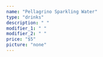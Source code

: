 ```yaml
---
name: "Pellagrino Sparkling Water"
type: "drinks"
description: " "
modifier_1: " "
modifier_2: " "
price: "$5"
picture: "none"
---
```

